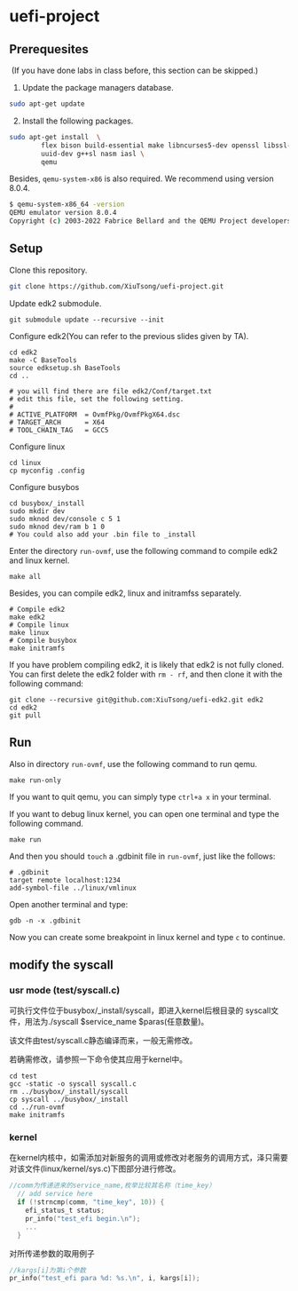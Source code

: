 # uefi-project
## Prerequesites

​	(If you have done labs in class before, this section can be skipped.)

1. Update the package managers database.

```bash
sudo apt-get update
```

2. Install the following packages.

```bash
sudo apt-get install  \
        flex bison build-essential make libncurses5-dev openssl libssl-dev \
        uuid-dev g++sl nasm iasl \
    	qemu
```

Besides, `qemu-system-x86` is also required. We recommend using version 8.0.4.

```bash
$ qemu-system-x86_64 -version
QEMU emulator version 8.0.4
Copyright (c) 2003-2022 Fabrice Bellard and the QEMU Project developers
```



## Setup

Clone this repository.

```bash
git clone https://github.com/XiuTsong/uefi-project.git
```

Update edk2 submodule. 

```
git submodule update --recursive --init
```

Configure edk2(You can refer to the previous slides given by TA).

```
cd edk2
make -C BaseTools
source edksetup.sh BaseTools
cd ..

# you will find there are file edk2/Conf/target.txt
# edit this file, set the following setting.
#
# ACTIVE_PLATFORM  = OvmfPkg/OvmfPkgX64.dsc
# TARGET_ARCH      = X64
# TOOL_CHAIN_TAG   = GCC5
```

Configure linux

```
cd linux
cp myconfig .config
```

Configure busybos

```
cd busybox/_install
sudo mkdir dev 
sudo mknod dev/console c 5 1
sudo mknod dev/ram b 1 0
# You could also add your .bin file to _install
```

Enter the directory `run-ovmf`, use the following command to compile edk2 and linux kernel.

```
make all
```

Besides, you can compile edk2, linux and initramfss separately.

```
# Compile edk2
make edk2
# Compile linux
make linux
# Compile busybox
make initramfs
```

If you have problem compiling edk2, it is likely that edk2 is not fully cloned. You can first delete the edk2 folder with `rm - rf`, and then clone it with the following command:

```
git clone --recursive git@github.com:XiuTsong/uefi-edk2.git edk2
cd edk2
git pull
```



## Run

Also in directory  `run-ovmf`, use the following command to run qemu. 

```
make run-only
```

If you want to quit qemu, you can simply type `ctrl+a x` in your terminal. 

If you want to debug linux kernel, you can open one terminal and type the following command.

```
make run
```

And then you should `touch` a .gdbinit file in `run-ovmf`, just like the follows:

```
# .gdbinit
target remote localhost:1234
add-symbol-file ../linux/vmlinux
```

Open another terminal and type:

```
gdb -n -x .gdbinit
```

Now you can create some breakpoint in linux kernel and type `c` to continue.


## modify the syscall
### usr mode (test/syscall.c)
可执行文件位于busybox/_install/syscall，即进入kernel后根目录的
syscall文件，用法为./syscall $service_name $paras(任意数量)。

该文件由test/syscall.c静态编译而来，一般无需修改。

若确需修改，请参照一下命令使其应用于kernel中。
```
cd test
gcc -static -o syscall syscall.c
rm ../busybox/_install/syscall
cp syscall ../busybox/_install
cd ../run-ovmf
make initramfs
```

### kernel 
在kernel内核中，如需添加对新服务的调用或修改对老服务的调用方式，泽只需要对该文件(linux/kernel/sys.c)下图部分进行修改。
```c
//comm为传递进来的service_name,枚举比较其名称（time_key）
  // add service here
  if (!strncmp(comm, "time_key", 10)) {
    efi_status_t status;
    pr_info("test_efi begin.\n");
    ...
  }
```
对所传递参数的取用例子
```c
//kargs[i]为第i个参数
pr_info("test_efi para %d: %s.\n", i, kargs[i]);
```